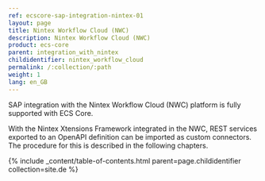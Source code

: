 ```yaml
---
ref: ecscore-sap-integration-nintex-01
layout: page
title: Nintex Workflow Cloud (NWC)
description: Nintex Workflow Cloud (NWC)
product: ecs-core
parent: integration_with_nintex
childidentifier: nintex_workflow_cloud
permalink: /:collection/:path
weight: 1
lang: en_GB
---
```

SAP integration with the Nintex Workflow Cloud (NWC) platform is fully supported with ECS Core.

With the Nintex Xtensions Framework integrated in the NWC, REST services exported to an OpenAPI definition can be imported as custom connectors. The procedure for this is described in the following chapters.
 
{% include _content/table-of-contents.html parent=page.childidentifier collection=site.de %}